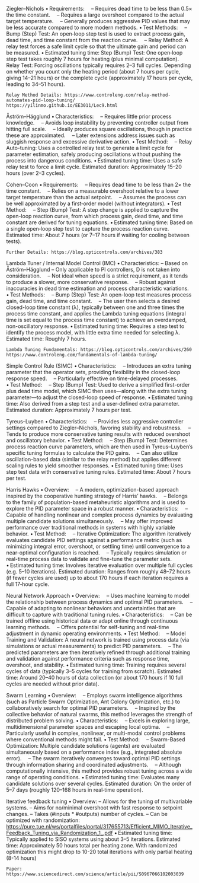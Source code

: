Ziegler–Nichols
• Requirements:
 – Requires dead time to be less than 0.5× the time constant.
 – Requires a large overshoot compared to the actual target temperature.
 – Generally produces aggressive PID values that may be less accurate compared to more modern methods.
• Test Methods:
 – Bump (Step) Test: An open‐loop step test is used to extract process gain, dead time, and time constant from the reaction curve.
 – Relay Method: A relay test forces a safe limit cycle so that the ultimate gain and period can be measured.
• Estimated tuning time:
Step (Bump) Test: One open‐loop step test takes roughly 7 hours for heating (plus minimal computation).
Relay Test: Forcing oscillations typically requires 2–3 full cycles. Depending on whether you count only the heating period (about 7 hours per cycle, giving 14–21 hours) or the complete cycle (approximately 17 hours per cycle, leading to 34–51 hours).

    Relay Method Details: https://www.controleng.com/relay-method-automates-pid-loop-tuning/
    https://yilinmo.github.io/EE3011/Lec9.html 

Åström–Hägglund
• Characteristics:
 – Requires little prior process knowledge.
 – Avoids loop instability by preventing controller output from hitting full scale.
 – Ideally produces square oscillations, though in practice these are approximated.
 – Later extensions address issues such as sluggish response and excessive derivative action.
• Test Method:
 – Relay Auto-tuning: Uses a controlled relay test to generate a limit cycle for parameter estimation, safely producing oscillations without pushing the process into dangerous conditions.
• Estimated tuning time:
Uses a safe relay test to force a limit cycle.
Estimated duration: Approximately 15–20 hours (over 2–3 cycles).

Cohen–Coon
• Requirements:
 – Requires dead time to be less than 2× the time constant.
 – Relies on a measurable overshoot relative to a lower target temperature than the actual setpoint.
 – Assumes the process can be well approximated by a first‐order model (without integrators).
• Test Method:
 – Step (Bump) Test: A step change is applied to capture the open-loop reaction curve, from which process gain, dead time, and time constant are derived for tuning equations.
• Estimated tuning time:
Based on a single open‑loop step test to capture the process reaction curve.
Estimated time: About 7 hours (or 7–17 hours if waiting for cooling between tests).

    Further Details: https://blog.opticontrols.com/archives/383 

Lambda Tuner / Internal Model Control (IMC)
• Characteristics:
 – Based on Åström–Hägglund
 – Only applicable to PI controllers, D is not taken into consideration.
 – Not ideal when speed is a strict requirement, as it tends to produce a slower, more conservative response.
 – Robust against inaccuracies in dead time estimation and process characteristic variations.
• Test Methods:
 – Bump (Step) Test: An open-loop test measures process gain, dead time, and time constant.
 – The user then selects a desired closed-loop time constant (λ), typically between one and three times the process time constant, and applies the Lambda tuning equations (integral time is set equal to the process time constant) to achieve an overdamped, non-oscillatory response.
• Estimated tuning time:
Requires a step test to identify the process model, with little extra time needed for selecting λ.
Estimated time: Roughly 7 hours.

    Lambda Tuning Fundamentals: https://blog.opticontrols.com/archives/260
    https://www.controleng.com/fundamentals-of-lambda-tuning/

Simple Control Rule (SIMC)
• Characteristics:
 – Introduces an extra tuning parameter that the operator sets, providing flexibility in the closed-loop response speed.
 – Particularly effective on time-delayed processes.
• Test Method:
 – Step (Bump) Test: Used to derive a simplified first-order plus dead time model, which SIMC then uses—along with the extra tuning parameter—to adjust the closed-loop speed of response.
• Estimated tuning time:
Also derived from a step test and a user‑defined extra parameter.
Estimated duration: Approximately 7 hours per test.

Tyreus–Luyben
• Characteristics:
 – Provides less aggressive controller settings compared to Ziegler–Nichols, favoring stability and robustness.
 – Tends to produce more conservative tuning results with reduced overshoot and oscillatory behavior.
• Test Method:
 – Step (Bump) Test: Determines process reaction curve parameters, which are then used in Tyreus–Luyben’s specific tuning formulas to calculate the PID gains.
 – Can also utilize oscillation-based data (similar to the relay method) but applies different scaling rules to yield smoother responses.
• Estimated tuning time:
Uses step test data with conservative tuning rules.
Estimated time: About 7 hours per test.

Harris Hawks
• Overview:
 – A modern, optimization-based approach inspired by the cooperative hunting strategy of Harris’ hawks.
 – Belongs to the family of population-based metaheuristic algorithms and is used to explore the PID parameter space in a robust manner.
• Characteristics:
 – Capable of handling nonlinear and complex process dynamics by evaluating multiple candidate solutions simultaneously.
 – May offer improved performance over traditional methods in systems with highly variable behavior.
• Test Method:
 – Iterative Optimization: The algorithm iteratively evaluates candidate PID settings against a performance metric (such as minimizing integral error, overshoot, or settling time) until convergence to a near-optimal configuration is reached.
 – Typically requires simulation or real-time process data to validate and fine-tune the parameter sets.
• Estimated tuning time:
Involves iterative evaluation over multiple full cycles (e.g. 5–10 iterations).
Estimated duration: Ranges from roughly 48–72 hours (if fewer cycles are used) up to about 170 hours if each iteration requires a full 17‑hour cycle.

Neural Network Approach
• Overview:
 – Uses machine learning to model the relationship between process dynamics and optimal PID parameters.
 – Capable of adapting to nonlinear behaviors and uncertainties that are difficult to capture with traditional tuning rules.
• Characteristics:
 – Can be trained offline using historical data or adapt online through continuous learning methods.
 – Offers potential for self-tuning and real-time adjustment in dynamic operating environments.
• Test Method:
 – Model Training and Validation: A neural network is trained using process data (via simulations or actual measurements) to predict PID parameters.
 – The predicted parameters are then iteratively refined through additional training and validation against performance criteria such as response time, overshoot, and stability.
• Estimated tuning time:
Training requires several cycles of data (typically 3–5 cycles for training from scratch).
Estimated time: Around 20–40 hours of data collection (or about 170 hours if 10 full cycles are needed without prior data).

Swarm Learning
• Overview:
 – Employs swarm intelligence algorithms (such as Particle Swarm Optimization, Ant Colony Optimization, etc.) to collaboratively search for optimal PID parameters.
 – Inspired by the collective behavior of natural swarms, this method leverages the strength of distributed problem solving.
• Characteristics:
 – Excels in exploring large, multidimensional parameter spaces and escaping local optima.
 – Particularly useful in complex, nonlinear, or multi-modal control problems where conventional methods might fail.
• Test Method:
 – Swarm-Based Optimization: Multiple candidate solutions (agents) are evaluated simultaneously based on a performance index (e.g., integrated absolute error).
 – The swarm iteratively converges toward optimal PID settings through information sharing and coordinated adjustments.
 – Although computationally intensive, this method provides robust tuning across a wide range of operating conditions.
• Estimated tuning time:
Evaluates many candidate solutions over several cycles.
Estimated duration: On the order of 5–7 days (roughly 120–168 hours in real‑time operation).

Iterative feedback tuning
• Overview:
 – Allows for the tuning of multivariable systems.
 – Aims for no/minimal overshoot with fast response to setpoint changes.
 – Takes (#inputs * #outputs) number of cycles.
 – Can be optimized with randomization: https://pure.tue.nl/ws/portalfiles/portal/317655713/Efficient_MIMO_Iterative_Feedback_Tuning_via_Randomization_1_.pdf 
 • Estimated tuning time:
Typically applied to SISO systems using about 3–5 iterations.
Estimated time: Approximately 50 hours total per heating zone.
With randomized optimization this might drop to 10-20 total iterations with only partial heating (8-14 hours)

    Paper: https://www.sciencedirect.com/science/article/pii/S0967066102003039

